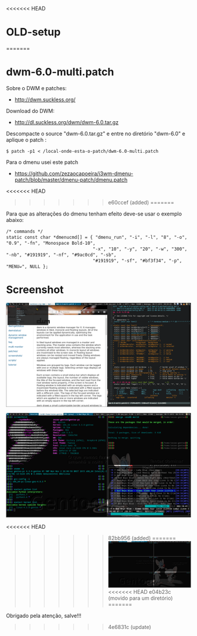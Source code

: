 <<<<<<< HEAD
# OLD-setup
=======
# dwm-6.0-multi.patch

Sobre o DWM e patches:

- http://dwm.suckless.org/

Download do DWM:

- http://dl.suckless.org/dwm/dwm-6.0.tar.gz



Descompacte o source "dwm-6.0.tar.gz" e entre no diretório "dwm-6.0" e aplique o patch :

````
$ patch -p1 < /local-onde-esta-o-patch/dwm-6.0-multi.patch

````

Para o dmenu usei este patch

- https://github.com/zezaocapoeira/i3wm-dmenu-patch/blob/master/dmenu-patch/dmenu.patch

<<<<<<< HEAD
>>>>>>> e60ccef (added)
=======

Para que as alterações do dmenu tenham efeito deve-se usar o exemplo abaixo:

````
/* commands */
static const char *dmenucmd[] = { "dmenu_run", "-i", "-l", "8", "-o", "0.9", "-fn", "Monospace Bold-10",
                                 "-x", "10", "-y", "20", "-w", "300", "-nb", "#191919", "-nf", "#9ac0cd", "-sb",
                                 "#191919", "-sf", "#bf3f34", "-p", "MENU➫", NULL };
````
# Screenshot

![DWM-patch](https://raw.githubusercontent.com/zezaocapoeira/DWM-patch/master/dwm-6.0/screenshot/dwm-screen1.png)

![DWM-patch](https://raw.githubusercontent.com/zezaocapoeira/DWM-patch/master/dwm-6.0/screenshot/dwm-screen2.png)

<<<<<<< HEAD
>>>>>>> 82bb956 (added)
=======
![DWM-patch](https://raw.githubusercontent.com/zezaocapoeira/DWM-patch/master/dwm-6.0/screenshot/dwm-screen3.png)
<<<<<<< HEAD
>>>>>>> e04b23c (movido para um diretório)
=======

Obrigado pela atenção, salve!!!
>>>>>>> 4e6831c (update)
